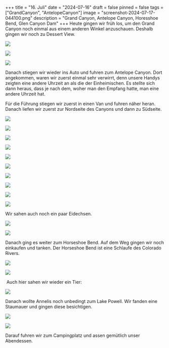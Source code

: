 +++
title = "16. Juli"
date = "2024-07-16"
draft = false
pinned = false
tags = ["GrandCanyon", "AntelopeCanyon"]
image = "screenshot-2024-07-17-044100.png"
description = "Grand Canyon, Antelope Canyon, Horesshoe Bend, Glen Canyon Dam"
+++
Heute gingen wir früh los, um den Grand Canyon noch einmal aus einem anderen Winkel anzuschauen. Deshalb gingen wir noch zu Dessert View.

![](screenshot-2024-07-16-184749.png)

![](screenshot-2024-07-16-184756.png)

![](screenshot-2024-07-16-184806.png)

Danach stiegen wir wieder ins Auto und fuhren zum Antelope Canyon. Dort angekommen, waren wir zuerst einmal sehr verwirrt, denn unsere Handys zeigten eine andere Uhrzeit an als die der Einheimischen. Es stellte sich dann heraus, dass je nach dem, woher man den Empfang hatte, man eine andere Uhrzeit hat.

Für die Führung stiegen wir zuerst in einen Van und fuhren näher heran. Danach liefen wir zuerst zur Nordseite des Canyons und dann zu Südseite.

![](screenshot-2024-07-17-043446.png)

![](screenshot-2024-07-17-043459.png)

![](screenshot-2024-07-17-043512.png)

![](screenshot-2024-07-17-043520.png)

![](screenshot-2024-07-17-043541.png)

![](screenshot-2024-07-17-043618.png)

![](screenshot-2024-07-17-043814.png)

![](screenshot-2024-07-17-043904.png)

![](screenshot-2024-07-17-043922.png)

![](screenshot-2024-07-17-043929.png)

Wir sahen auch noch ein paar Eidechsen.

![](screenshot-2024-07-17-043713.png)

![](screenshot-2024-07-17-043627.png)

Danach ging es weiter zum Horseshoe Bend. Auf dem Weg gingen wir noch einkaufen und tanken. Der Horseshoe Bend ist eine Schlaufe des Colorado Rivers.

![](screenshot-2024-07-17-043652.png)

![](screenshot-2024-07-17-043844.png)

 Auch hier sahen wir wieder ein Tier:

![](screenshot-2024-07-17-043632.png)

Danach wollte Annelis noch unbedingt zum Lake Powell. Wir fanden eine Staumauer und gingen diese besichtigen.

![](screenshot-2024-07-17-043723.png)

![](screenshot-2024-07-17-043735.png)

Darauf fuhren wir zum Campingplatz und assen gemütlich unser Abendessen.